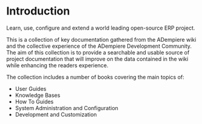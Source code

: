 # Introduction

Learn, use, configure and extend a world leading open-source ERP project.

This is a collection of key documentation gathered from the ADempiere wiki and the collective experience of the ADempiere Development Community. The aim of this collection is to provide a searchable and usable source of project documentation that will improve on the data contained in the wiki while enhancing the readers experience.

The collection includes a number of books covering the main topics of:

* User Guides
* Knowledge Bases
* How To Guides
* System Administration and Configuration
* Development and Customization

